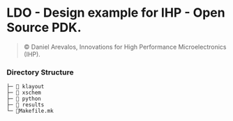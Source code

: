 # LDO - Design example for IHP - Open Source PDK.

> © Daniel Arevalos, Innovations for High Performance Microelectronics (IHP).

### Directory Structure

```
├─ 📁 klayout
├─ 📁 xschem
├─ 📁 python
├─ 📁 results
└─ 📄Makefile.mk                  
```
